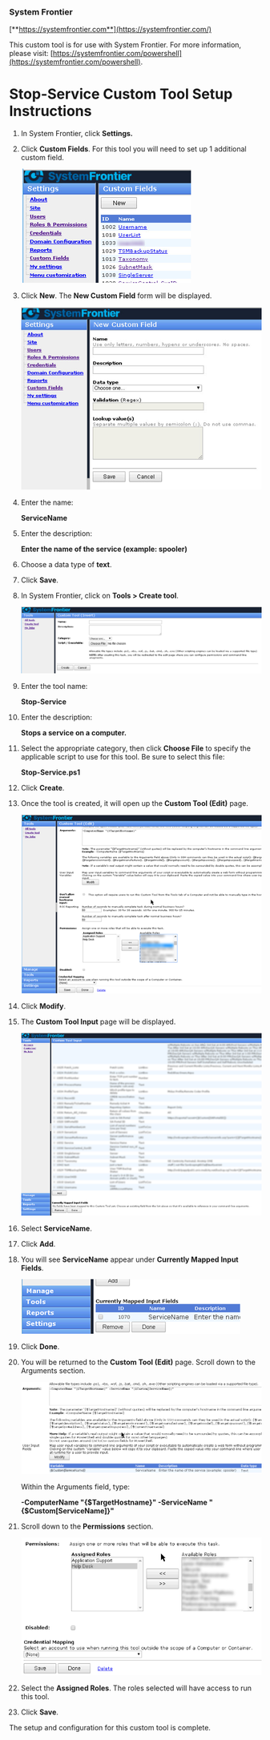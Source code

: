 ### System Frontier
[**https://systemfrontier.com**](https://systemfrontier.com/)

This custom tool is for use with System Frontier.  For more information, please visit: [https://systemfrontier.com/powershell](https://systemfrontier.com/powershell).

# Stop-Service Custom Tool Setup Instructions

1. In System Frontier, click **Settings.**
2. Click **Custom Fields**.  For this tool you will need to set up 1 additional custom field.

	![Custom Fields](https://github.com/systemfrontier/customtools-starterkit/blob/master/images/CustomFields.png "Custom Fields")

3. Click **New**.  The **New Custom Field** form will be displayed.

	![New Custom Field](https://github.com/systemfrontier/customtools-starterkit/blob/master/images/NewCustomField.png "New Custom Field")

4. Enter the name:

	**ServiceName**

5. Enter the description:

	**Enter the name of the service (example: spooler)**

6. Choose a data type of **text**.
7. Click **Save**.
8. In System Frontier, click on **Tools > Create tool**.

	![Create Tool](https://github.com/systemfrontier/customtools-starterkit/blob/master/images/CreateTool.png "Create Tool")

9. Enter the tool name:

	**Stop-Service**

10. Enter the description:

	**Stops a service on a computer.**

11. Select the appropriate category, then click **Choose File** to specify the applicable script to use for this tool.  Be sure to select this file:

	**Stop-Service.ps1**

12. Click **Create**.
13. Once the tool is created, it will open up the **Custom Tool (Edit)** page.

	![CustomToolEdit](https://github.com/systemfrontier/customtools-starterkit/blob/master/images/CustomToolEdit.png "Custom Tool Edit")

14. Click **Modify**.
15. The **Custom Tool Input** page will be displayed.

	![Custom Tool Input](https://github.com/systemfrontier/customtools-starterkit/blob/master/images/CustomToolInput.png "Custom Tool Input")

18. Select **ServiceName**.
19. Click **Add**.
20. You will see **ServiceName** appear under **Currently Mapped Input Fields**.

	![Service Name Input Field](https://github.com/systemfrontier/customtools-starterkit/blob/master/images/ServiceNameInputField.png "Service Name Input Field")

21. Click **Done**.
22. You will be returned to the **Custom Tool (Edit)** page.  Scroll down to the Arguments section.

	![Service Name Field](https://github.com/systemfrontier/customtools-starterkit/blob/master/images/ServiceNameField.png "Service Name Field")

	Within the Arguments field, type:

 	**-ComputerName &quot;{$TargetHostname}&quot; -ServiceName &quot;{$Custom[ServiceName]}&quot;**

23. Scroll down to the **Permissions** section.

	![Permissions](https://github.com/systemfrontier/customtools-starterkit/blob/master/images/Permissions.png "Permissions")

24. Select the **Assigned Roles**.  The roles selected will have access to run this tool.
25. Click **Save**.

The setup and configuration for this custom tool is complete.
